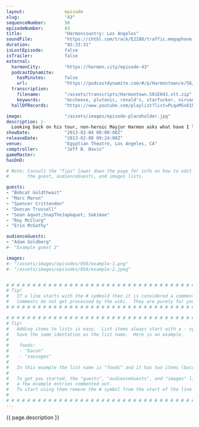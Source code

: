 ```yaml
---
layout:               episode
slug:                 "43"
sequenceNumber:       56
episodeNumber:        43
title:                "Harmoncountry: Los Angeles"
soundFile:            "https://chtbl.com/track/E2288/traffic.megaphone.fm/STA9327404085.mp3?updated=1554492541"
duration:             "02:33:31"
isLostEpisode:        false
isTrailer:            false
external:
  harmonCity:         "https://harmon.city/episode-43"
  podcastDynamite:
    hasMinutes:       false
    url:              "https://podcastdynamite.com/#/p/Harmontown/e/56/43"
  transcription:
    filename:         "/assets/transcripts/Harmontown.S01E043.vtt.zip"
    keywords:         "mccheese, plutonic, ronald's, starfucker, nirvana, booyah, badger, bel, walters, trot, hirsch, woe, mel, billiards, radiation, goldthwaite, butler, dion, goldway, ravens, tivo, cobain, celine, testicular, fellas"
  hallOfRecords:      "https://www.youtube.com/playlist?list=PLqxM5x81hNObokiYvPPxoplQwDItH96fg"

image:                "/assets/images/episode-placeholder.jpg"
description: |-
  Looking back on his tour, non-heroic Mayjor Harmon asks what have I learned (spoiler: he doesn't know) with friends Bobcat Goldthwait, Marc Maron and Duncan Trussell in an epic show at L.A's Egyptian Theater.
showDate:             "2013-02-04 00:00:00Z"
releaseDate:          "2013-02-08 09:24:00Z"
venue:                "Egyptian Theatre, Los Angeles, CA"
comptroller:          "Jeff B. Davis"
gameMaster:           
hasDnD:               

# Note: Consult the "Tips" lower down the page for info on how to edit
#       the guest, audienceGuests, and images lists.

guests:
- "Bobcat Goldthwait"
- "Marc Maron"
- "Spencer Crittenden"
- "Duncan Trussell"
- "Sean &quot;SnapTheJap&quot; Sakimae"
- "Roy McClurg"
- "Erin McGathy"

audienceGuests:
- "Adam Goldberg"
#- "Example guest 2"

images:
#- "/assets/images/episodes/056/example-1.png"
#- "/assets/images/episodes/056/example-2.jpeg"


# # # # # # # # # # # # # # # # # # # # # # # # # # # # # # # # # # # # # # # # # # # # #
# Tip!
#   If a line starts with the # symbold then it is considered a comment.
#   Comments do not get processed by the wiki.  They are purely for your information.
# # # # # # # # # # # # # # # # # # # # # # # # # # # # # # # # # # # # # # # # # # # # #

# # # # # # # # # # # # # # # # # # # # # # # # # # # # # # # # # # # # # # # # # # # # #
# Tip!
#   Adding items to lists is easy.  List items always start with a - symbol and have
#   have the same identation as the list name.  Here is an example.
#
#    foods:
#    - "bacon"
#    - "sausages"
#
#   In this example the list name is "foods" and it has two items (bacon, and sausages).
#
#   To get you started, the "guests", "audienceGuests", and "images" lists below have
#   a few example entries commented out.
#   To start using them remove the # symbol from the start of the line.
#
# # # # # # # # # # # # # # # # # # # # # # # # # # # # # # # # # # # # # # # # # # # # #
---
```


<!-- The episode description will be rendered here -->
{{ page.description }}

<!-- Add your content BELOW here -->
<!-- vvvvvvvvvvvvvvvvvvvvvvvvvvv -->




<!-- ^^^^^^^^^^^^^^^^^^^^^^^^^^^ -->
<!-- Add your content ABOVE here -->

<!-- The episode gallery will be rendered here -->
